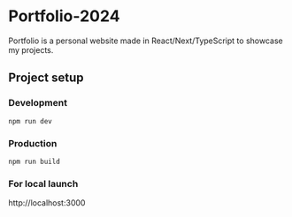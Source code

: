 # Portfolio-2024

Portfolio is a personal website made in React/Next/TypeScript to showcase my projects.

## Project setup

### Development

```
npm run dev
```

### Production
```
npm run build
```

### For local launch

http://localhost:3000
